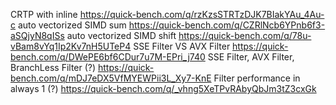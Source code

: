 CRTP with inline
https://quick-bench.com/q/rzKzsSTRTzDJK7BIakYAu_4Au-c
auto vectorized SIMD sum
https://quick-bench.com/q/CZRlNcb6YPnb6f3-aSQjyN8qISs
auto vectorized SIMD shift
https://quick-bench.com/q/78u-vBam8vYq1Ip2Kv7nH5UTeP4
SSE Filter VS AVX Filter
https://quick-bench.com/q/DWePE6bf6CDur7u7M-EPri_j740
SSE Filter, AVX Filter, BranchLess Filter (?)
https://quick-bench.com/q/mDJ7eDX5VfMYEWPii3L_Xy7-KnE
Filter performance in always 1 (?)
https://quick-bench.com/q/_vhng5XeTPvRAbyQbJm3tZ3cxGk